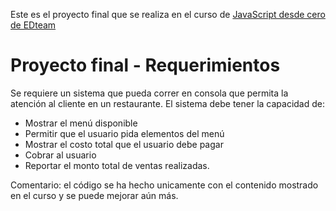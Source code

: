 Este es el proyecto final que se realiza en el curso de [JavaScript desde cero de EDteam](https://app.ed.team/cursos/javascript)

# Proyecto final - Requerimientos

Se requiere un sistema que pueda correr en consola que permita la atención al cliente en un restaurante. El sistema debe tener la capacidad de:

- Mostrar el menú disponible
- Permitir que el usuario pida elementos del menú
- Mostrar el costo total que el usuario debe pagar
- Cobrar al usuario
- Reportar el monto total de ventas realizadas.

Comentario: el código se ha hecho unicamente con el contenido mostrado en el curso y se puede mejorar aún más.
